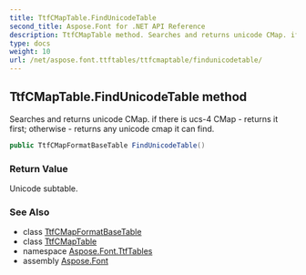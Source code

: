 ```yaml
---
title: TtfCMapTable.FindUnicodeTable
second_title: Aspose.Font for .NET API Reference
description: TtfCMapTable method. Searches and returns unicode CMap. if there is ucs4 CMap  returns it first otherwise  returns any unicode cmap it can find
type: docs
weight: 10
url: /net/aspose.font.ttftables/ttfcmaptable/findunicodetable/
---
```

## TtfCMapTable.FindUnicodeTable method

Searches and returns unicode CMap. if there is ucs-4 CMap - returns it first; otherwise - returns any unicode cmap it can find.

```csharp
public TtfCMapFormatBaseTable FindUnicodeTable()
```

### Return Value

Unicode subtable.

### See Also

* class [TtfCMapFormatBaseTable](../../../aspose.font.ttfcmapformats/ttfcmapformatbasetable/)
* class [TtfCMapTable](../)
* namespace [Aspose.Font.TtfTables](../../../aspose.font.ttftables/)
* assembly [Aspose.Font](../../../)


